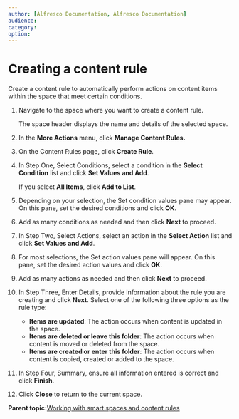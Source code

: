 ```yaml
---
author: [Alfresco Documentation, Alfresco Documentation]
audience: 
category: 
option: 
---
```


# Creating a content rule

Create a content rule to automatically perform actions on content items within the space that meet certain conditions.

1.  Navigate to the space where you want to create a content rule.

    The space header displays the name and details of the selected space.

2.  In the **More Actions** menu, click **Manage Content Rules.**

3.  On the Content Rules page, click **Create Rule**.

4.  In Step One, Select Conditions, select a condition in the **Select Condition** list and click **Set Values and Add**.

    If you select **All Items**, click **Add to List**.

5.  Depending on your selection, the Set condition values pane may appear. On this pane, set the desired conditions and click **OK**.

6.  Add as many conditions as needed and then click **Next** to proceed.

7.  In Step Two, Select Actions, select an action in the **Select Action** list and click **Set Values and Add**.

8.  For most selections, the Set action values pane will appear. On this pane, set the desired action values and click **OK**.

9.  Add as many actions as needed and then click **Next** to proceed.

10. In Step Three, Enter Details, provide information about the rule you are creating and click **Next**. Select one of the following three options as the rule type:

    -   **Items are updated**: The action occurs when content is updated in the space.
    -   **Items are deleted or leave this folder**: The action occurs when content is moved or deleted from the space.
    -   **Items are created or enter this folder**: The action occurs when content is copied, created or added to the space.
11. In Step Four, Summary, ensure all information entered is correct and click **Finish**.

12. Click **Close** to return to the current space.


**Parent topic:**[Working with smart spaces and content rules](../concepts/cuh-smartspaces.md)

